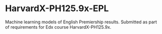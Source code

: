 # HarvardX-PH125.9x-EPL
Machine learning models of English Premiership results.
Submitted as part of requirements for Edx course HarvardX-PH125.9x.
